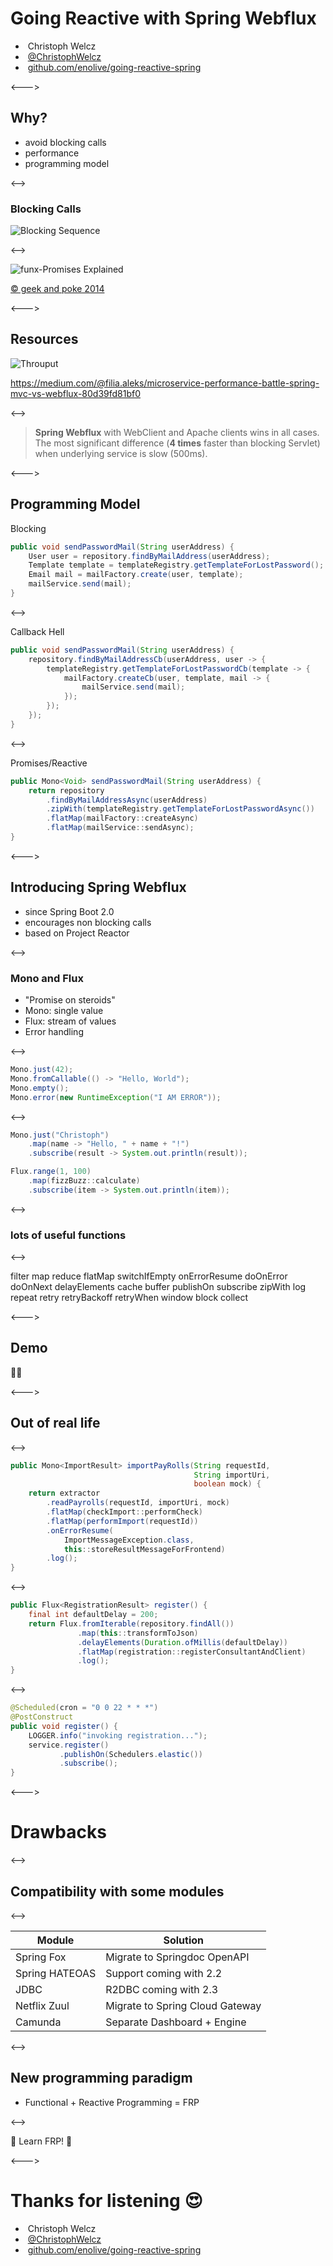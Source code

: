 # Going Reactive with Spring Webflux

- <i class="fa fa-user"></i>&nbsp;Christoph Welcz
- <i class="fa fa-twitter" aria-hidden="true"></i>&nbsp;[@ChristophWelcz](https://twitter.com/ChristophWelcz)
- <i class="fa fa-github" aria-hidden="true"></i>&nbsp;[github.com/enolive/going-reactive-spring](https://github.com/enolive/going-reactive-spring)

<--->

## Why?

* avoid blocking calls
* performance
* programming model

<-->

### Blocking Calls

![Blocking Sequence](resources/blocking-sequence.png)

<-->

![funx-Promises Explained](resources/promise-explained.jpeg)

[&copy; geek and poke 2014](http://geek-and-poke.com/geekandpoke/2014/9/2/modern-design-paterns) 
<!-- .element: class="small" -->

<--->

## Resources

![Throuput](resources/throughput-comparison.png)

https://medium.com/@filia.aleks/microservice-performance-battle-spring-mvc-vs-webflux-80d39fd81bf0
<!-- .element: class="small" -->

<-->

> **Spring Webflux** with WebClient and Apache clients 
> wins in all cases. The most significant 
> difference (**4 times** faster than blocking Servlet) 
> when underlying service is slow (500ms).

<--->

## Programming Model

Blocking

```java
public void sendPasswordMail(String userAddress) {
    User user = repository.findByMailAddress(userAddress);
    Template template = templateRegistry.getTemplateForLostPassword();
    Email mail = mailFactory.create(user, template);
    mailService.send(mail);
}
```

<-->

Callback Hell

```java
public void sendPasswordMail(String userAddress) {
    repository.findByMailAddressCb(userAddress, user -> {
        templateRegistry.getTemplateForLostPasswordCb(template -> {
            mailFactory.createCb(user, template, mail -> {
                mailService.send(mail);
            });
        });
    });
}
```

<-->

Promises/Reactive

```java
public Mono<Void> sendPasswordMail(String userAddress) {
    return repository
        .findByMailAddressAsync(userAddress)
        .zipWith(templateRegistry.getTemplateForLostPasswordAsync())
        .flatMap(mailFactory::createAsync)
        .flatMap(mailService::sendAsync);
}
```

<--->

## Introducing Spring Webflux

* since Spring Boot 2.0
* encourages non blocking calls
* based on Project Reactor

<-->

### Mono and Flux

* "Promise on steroids"
* Mono: single value
* Flux: stream of values
* Error handling

<-->

```java
Mono.just(42);
Mono.fromCallable(() -> "Hello, World");
Mono.empty();
Mono.error(new RuntimeException("I AM ERROR"));
```

<-->

```java
Mono.just("Christoph")
    .map(name -> "Hello, " + name + "!")
    .subscribe(result -> System.out.println(result));
```
```java
Flux.range(1, 100)
    .map(fizzBuzz::calculate)
    .subscribe(item -> System.out.println(item));
```

<-->

### lots of useful functions

<-->

<section tagcloud large>
filter 
map 
reduce 
flatMap 
switchIfEmpty
onErrorResume
doOnError
doOnNext
delayElements 
cache 
buffer 
publishOn 
subscribe 
zipWith 
log 
repeat 
retry
retryBackoff
retryWhen
window
block
collect
</section>

<--->

## Demo

👩‍💻

<--->

## Out of real life

<-->

```java
public Mono<ImportResult> importPayRolls(String requestId, 
                                         String importUri, 
                                         boolean mock) {
    return extractor
        .readPayrolls(requestId, importUri, mock)
        .flatMap(checkImport::performCheck)
        .flatMap(performImport(requestId))
        .onErrorResume(
            ImportMessageException.class, 
            this::storeResultMessageForFrontend)
        .log();
}
```

<-->

```java
public Flux<RegistrationResult> register() {
    final int defaultDelay = 200;
    return Flux.fromIterable(repository.findAll())
               .map(this::transformToJson)
               .delayElements(Duration.ofMillis(defaultDelay))
               .flatMap(registration::registerConsultantAndClient)
               .log();
}
```

<-->

```java
@Scheduled(cron = "0 0 22 * * *")
@PostConstruct
public void register() {
    LOGGER.info("invoking registration...");
    service.register()
           .publishOn(Schedulers.elastic())
           .subscribe();
}
```

<--->

# Drawbacks

<-->

## Compatibility with some modules

<-->

|Module         |Solution                       |
|---------------|-------------------------------|
|Spring Fox     |Migrate to Springdoc OpenAPI   |
|Spring HATEOAS |Support coming with 2.2        |
|JDBC           |R2DBC coming with 2.3          |
|Netflix Zuul   |Migrate to Spring Cloud Gateway|
|Camunda        |Separate Dashboard + Engine    |

<-->

## New programming paradigm

* Functional + Reactive Programming = FRP

<-->

👊 Learn FRP! 👊

<--->

# Thanks for listening 😍

- <i class="fa fa-user"></i>&nbsp;Christoph Welcz
- <i class="fa fa-twitter" aria-hidden="true"></i>&nbsp;[@ChristophWelcz](https://twitter.com/ChristophWelcz)
- <i class="fa fa-github" aria-hidden="true"></i>&nbsp;[github.com/enolive/going-reactive-spring](https://github.com/enolive/going-reactive-spring)
